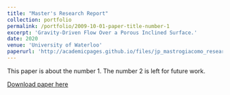 ```yaml
---
title: "Master's Research Report"
collection: portfolio
permalink: /portfolio/2009-10-01-paper-title-number-1
excerpt: 'Gravity-Driven Flow Over a Porous Inclined Surface.'
date: 2020
venue: 'University of Waterloo'
paperurl: 'http://academicpages.github.io/files/jp_mastrogiacomo_research_report.pdf'
---
```

This paper is about the number 1. The number 2 is left for future work.

[Download paper here](http://academicpages.github.io/files/jp_mastrogiacomo_research_report.pdf)

